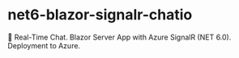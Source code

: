 # net6-blazor-signalr-chatio

💬 Real-Time Chat. Blazor Server App with Azure SignalR (NET 6.0). Deployment to Azure.
